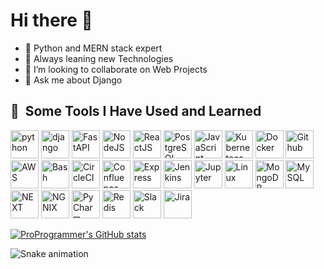 ### <h1>Hi there 👋</h1>

<!--
**mehar13hamza/mehar13hamza** is a ✨ _special_ ✨ repository because its `README.md` (this file) appears on your GitHub profile.

Here are some ideas to get you started:

-->

- 🔭 Python and MERN stack expert 
- 🌱 Always leaning new Technologies
- 👯 I’m looking to collaborate on Web Projects
- 💬 Ask me about Django

<h2> 🚀 &nbsp;Some Tools I Have Used and Learned</h2>
<p align="left">
<img src="https://cdn.jsdelivr.net/gh/devicons/devicon/icons/python/python-original.svg" alt="python" width="45" height="45"/>
<img src="https://cdn.jsdelivr.net/gh/devicons/devicon/icons/django/django-plain.svg" alt="django" width="45" height="45"/>
<img src="https://cdn.jsdelivr.net/gh/devicons/devicon/icons/flask/flask-original-wordmark.svg" alt="FastAPI" width="45" height="45"/>
<img src="https://cdn.jsdelivr.net/gh/devicons/devicon/icons/nodejs/nodejs-original.svg" alt="NodeJS" width="45" height="45"/>
<img src="ttps://cdn.jsdelivr.net/gh/devicons/devicon/icons/react/react-original.svg" alt="ReactJS" width="45" height="45"/>
<img src="ttps://cdn.jsdelivr.net/gh/devicons/devicon/icons/postgresql/postgresql-original.svg" alt="PostgreSQL" width="45" height="45"/>
<img src="https://cdn.jsdelivr.net/gh/devicons/devicon/icons/javascript/javascript-original.svg" alt="JavaScript" width="45" height="45"/>
<img src="https://cdn.jsdelivr.net/gh/devicons/devicon/icons/kubernetes/kubernetes-plain.svg" alt="Kubernetees" width="45" height="45"/>
<img src="https://cdn.jsdelivr.net/gh/devicons/devicon/icons/docker/docker-original.svg" alt="Docker" width="45" height="45"/>
<img src="https://cdn.jsdelivr.net/gh/devicons/devicon/icons/github/github-original.svg" alt="Github" width="45" height="45"/>
<img src="https://cdn.jsdelivr.net/gh/devicons/devicon/icons/amazonwebservices/amazonwebservices-original-wordmark.svg" alt="AWS" width="45" height="45"/>
<img src="https://cdn.jsdelivr.net/gh/devicons/devicon/icons/bash/bash-original.svg" alt="Bash" width="45" height="45"/>
<img src="https://cdn.jsdelivr.net/gh/devicons/devicon/icons/circleci/circleci-plain.svg" alt="CircleCI" width="45" height="45"/>
<img src="https://cdn.jsdelivr.net/gh/devicons/devicon/icons/confluence/confluence-original.svg" alt="Confluence" width="45" height="45"/>
<img src="https://cdn.jsdelivr.net/gh/devicons/devicon/icons/express/express-original.svg" alt="Express" width="45" height="45"/>
<img src="https://cdn.jsdelivr.net/gh/devicons/devicon/icons/jenkins/jenkins-original.svg" alt="Jenkins" width="45" height="45"/>
<img src="https://cdn.jsdelivr.net/gh/devicons/devicon/icons/jupyter/jupyter-original-wordmark.svg" alt="Jupyter" width="45" height="45"/>
<img src="https://cdn.jsdelivr.net/gh/devicons/devicon/icons/linux/linux-original.svg" alt="Linux" width="45" height="45"/>
<img src="https://cdn.jsdelivr.net/gh/devicons/devicon/icons/mongodb/mongodb-original.svg" alt="MongoDB" width="45" height="45"/>
<img src="https://cdn.jsdelivr.net/gh/devicons/devicon/icons/mysql/mysql-original.svg" alt="MySQL" width="45" height="45"/>
<img src="https://cdn.jsdelivr.net/gh/devicons/devicon/icons/nextjs/nextjs-original-wordmark.svg" alt="NEXT" width="45" height="45"/>
<img src="https://cdn.jsdelivr.net/gh/devicons/devicon/icons/nginx/nginx-original.svg" alt="NGNIX" width="45" height="45"/>
<img src="https://cdn.jsdelivr.net/gh/devicons/devicon/icons/pycharm/pycharm-original.svg" alt="PyCharm" width="45" height="45"/>
<img src="https://cdn.jsdelivr.net/gh/devicons/devicon/icons/redis/redis-original-wordmark.svg" alt="Redis" width="45" height="45"/>
<img src="https://cdn.jsdelivr.net/gh/devicons/devicon/icons/slack/slack-original-wordmark.svg" alt="Slack" width="45" height="45"/>
<img src="https://cdn.jsdelivr.net/gh/devicons/devicon/icons/jira/jira-original-wordmark.svg" alt="Jira" width="45" height="45"/>
</p>

[![ProProgrammer's GitHub stats](https://github-readme-stats.vercel.app/api?username=mehar13hamza&count_private=true&show_icons=true&theme=dracula)](https://github.com/mehar13hamza/github-readme-stats)

![Snake animation](https://github.com/thepiyushmalhotra/thepiyushmalhotra/blob/output/github-contribution-grid-snake.svg)

